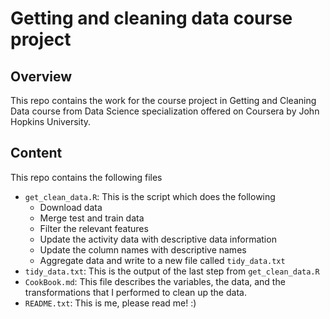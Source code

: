 # Getting and cleaning data course project

## Overview

This repo contains the work for the course project in Getting and Cleaning Data course from Data Science specialization offered on Coursera by John Hopkins University.

## Content

This repo contains the following files

* `get_clean_data.R`: This is the script which does the following
  + Download data
  + Merge test and train data
  + Filter the relevant features
  + Update the activity data with descriptive data information
  + Update the column names with descriptive names
  + Aggregate data and write to a new file called `tidy_data.txt`
* `tidy_data.txt`: This is the output of the last step from `get_clean_data.R`
* `CookBook.md`: This file describes the variables, the data, and the transformations that I performed to clean up the data.
* `README.txt`: This is me, please read me! :)